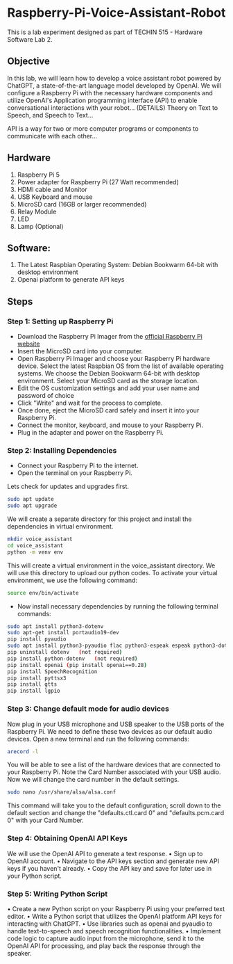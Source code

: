 # Raspberry-Pi-Voice-Assistant-Robot
This is a lab experiment designed as part of TECHIN 515 - Hardware Software Lab 2.

## Objective
In this lab, we will learn how to develop a voice assistant robot powered by ChatGPT, a state-of-the-art language model developed by OpenAI. We will configure a Raspberry Pi with the necessary hardware components and utilize OpenAI's Application programming interface (API) to enable conversational interactions with your robot... (DETAILS)
Theory on Text to Speech, and Speech to Text...

API is a way for two or more computer programs or components to communicate with each other...

## Hardware
1.	Raspberry Pi 5
2.	Power adapter for Raspberry Pi (27 Watt recommended)
3.	HDMI cable and Monitor
4.	USB Keyboard and mouse
5.	MicroSD card (16GB or larger recommended)
8.  Relay Module
9.  LED
10. Lamp (Optional)

## Software: 
1.	The Latest Raspbian Operating System: Debian Bookwarm 64-bit with desktop environment
2.	Openai platform to generate API keys

## Steps 

### Step 1: Setting up Raspberry Pi

* Download the Raspberry Pi Imager from the [official Raspberry Pi website](https://www.raspberrypi.com/software/)
* Insert the MicroSD card into your computer.
* Open Raspberry Pi Imager and choose your Raspberry Pi hardware device. Select the latest Raspbian OS from the list of available operating systems. We choose the Debian Bookwarm 64-bit with desktop environment. Select your MicroSD card as the storage location.
* Edit the OS customization settings and add your user name and password of choice
* Click "Write" and wait for the process to complete.
* Once done, eject the MicroSD card safely and insert it into your Raspberry Pi.
* Connect the monitor, keyboard, and mouse to your Raspberry Pi.
* Plug in the adapter and power on the Raspberry Pi.


### Step 2: Installing Dependencies

* Connect your Raspberry Pi to the internet.
* Open the terminal on your Raspberry Pi.

Lets check for updates and upgrades first.
```bash
sudo apt update 
sudo apt upgrade
```

We will create a separate directory for this project and install the dependencies in virtual environment. 

```bash
mkdir voice_assistant
cd voice_assistant
python -m venv env
```

This will create a virtual environment in the voice_assistant directory. We will use this directory to upload our python codes. To activate your virtual environment, we use the following command:

```bash
source env/bin/activate
```

* Now install necessary dependencies by running the following terminal commands:

```bash
sudo apt install python3-dotenv
sudo apt-get install portaudio19-dev
pip install pyaudio
sudo apt install python3-pyaudio flac python3-espeak espeak python3-dotenv
pip uninstall dotenv   (not required)
pip install python-dotenv   (not required)
pip install openai (pip install openai==0.28)
pip install SpeechRecognition
pip install pyttsx3
pip install gtts
pip install lgpio
```

### Step 3: Change default mode for audio devices 

Now plug in your USB microphone and USB speaker to the USB ports of the Raspberry Pi. We need to define these two devices as our default audio devices. Open a new terminal and run the following commands:

```bash
arecord -l 
```
You will be able to see a list of the hardware devices that are connected to your Raspberry Pi. Note the Card Number associated with your USB audio. Now we will change the card number in the default settings.

```bash
sudo nano /usr/share/alsa/alsa.conf
```
This command will take you to the default configuration, scroll down to the default section and change the "defaults.ctl.card 0" and "defaults.pcm.card 0" with your Card Number. 

### Step 4: Obtaining OpenAI API Keys

We will use the OpenAI API to generate a text response. 
•	Sign up to  OpenAI account.
•	Navigate to the API keys section and generate new API keys if you haven't already.
•	Copy the API key and save for later use in your Python script.

### Step 5: Writing Python Script
•	Create a new Python script on your Raspberry Pi using your preferred text editor.
•	Write a Python script that utilizes the OpenAI platform API keys for interacting with ChatGPT.
•	Use libraries such as openai and pyaudio to handle text-to-speech and speech recognition functionalities.
•	Implement code logic to capture audio input from the microphone, send it to the OpenAI API for processing, and play back the response through the speaker.

